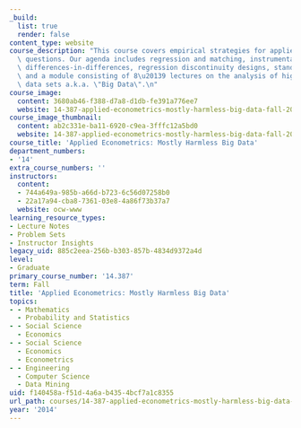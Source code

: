 ```yaml
---
_build:
  list: true
  render: false
content_type: website
course_description: "This course covers empirical strategies for applied micro research\
  \ questions. Our agenda includes regression and matching, instrumental variables,\
  \ differences-in-differences, regression discontinuity designs, standard errors,\
  \ and a module consisting of 8\u20139 lectures on the analysis of high-dimensional\
  \ data sets a.k.a. \"Big Data\".\n"
course_image:
  content: 3680ab46-f388-d7a8-d1db-fe391a776ee7
  website: 14-387-applied-econometrics-mostly-harmless-big-data-fall-2014
course_image_thumbnail:
  content: ab2c331e-ba11-6920-c9ea-3fffc12a5bd0
  website: 14-387-applied-econometrics-mostly-harmless-big-data-fall-2014
course_title: 'Applied Econometrics: Mostly Harmless Big Data'
department_numbers:
- '14'
extra_course_numbers: ''
instructors:
  content:
  - 744a649a-985b-a66d-b723-6c56d07258b0
  - 22a17a94-cba8-7361-03e8-4a86f73b37a7
  website: ocw-www
learning_resource_types:
- Lecture Notes
- Problem Sets
- Instructor Insights
legacy_uid: 885c2eea-256b-b303-857b-4834d9372a4d
level:
- Graduate
primary_course_number: '14.387'
term: Fall
title: 'Applied Econometrics: Mostly Harmless Big Data'
topics:
- - Mathematics
  - Probability and Statistics
- - Social Science
  - Economics
- - Social Science
  - Economics
  - Econometrics
- - Engineering
  - Computer Science
  - Data Mining
uid: f140458a-f51d-4a6a-b435-4bcf7a1c8355
url_path: courses/14-387-applied-econometrics-mostly-harmless-big-data-fall-2014
year: '2014'
---
```

